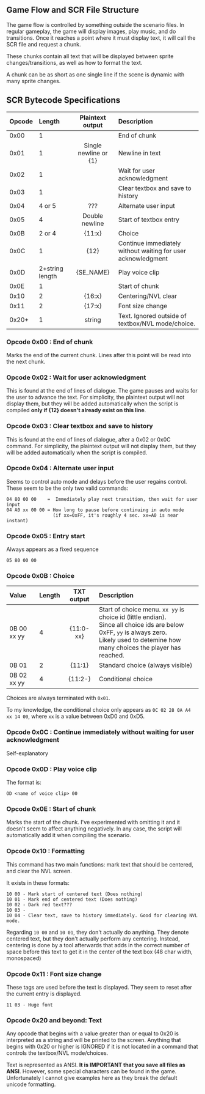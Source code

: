 ## Game Flow and SCR File Structure
The game flow is controlled by something outside the scenario files. In regular gameplay, the game will display images, play music, and do transitions. Once it reaches a point where it must display text, it will call the SCR file and request a chunk.

These chunks contain all text that will be displayed between sprite changes/transitions, as well as how to format the text.

A chunk can be as short as one single line if the scene is dynamic with many sprite changes. 

## SCR Bytecode Specifications

| Opcode | Length | Plaintext output     | Description | 
| :--   | :--    | :--:            | :--         |
| 0x00    | 1      |               | End of chunk   |
| 0x01    | 1      | Single newline or {1} | Newline in text    |
| 0x02    | 1      |               | Wait for user acknowledgment |
| 0x03    | 1      |               | Clear textbox and save to history |
| 0x04    | 4 or 5    | ???            | Alternate user input |
| 0x05    | 4      | Double newline | Start of textbox entry |
| 0x0B    | 2 or 4    | {11:x}         | Choice |
| 0x0C    | 1      | {12}           | Continue immediately without waiting for user acknowledgment |
| 0x0D    | 2+string length  | {SE_NAME}      | Play voice clip |
| 0x0E    | 1      |                | Start of chunk |
| 0x10    | 2      | {16:x}         | Centering/NVL clear |
| 0x11    | 2      | {17:x}         | Font size change |
| 0x20+  | 1      | string         | Text. Ignored outside of textbox/NVL mode/choice. |

### Opcode 0x00 : End of chunk
Marks the end of the current chunk. Lines after this point will be read into the next chunk.

### Opcode 0x02 : Wait for user acknowledgment
This is found at the end of lines of dialogue. The game pauses and waits for the user to advance the text. For simplicity, the plaintext output will not display them, but they will be added automatically when the script is compiled **only if {12} doesn't already exist on this line**.

### Opcode 0x03 : Clear textbox and save to history
This is found at the end of lines of dialogue, after a 0x02 or 0x0C command. For simplicity, the plaintext output will not display them, but they will be added automatically when the script is compiled.

### Opcode 0x04 : Alternate user input

Seems to control auto mode and delays before the user regains control. These seem to be the only two valid commands:

```
04 80 00 00    =  Immediately play next transition, then wait for user input
04 A0 xx 00 00 = How long to pause before continuing in auto mode
                 (if xx=0xFF, it's roughly 4 sec. xx=A0 is near instant)
```

### Opcode 0x05 : Entry start

Always appears as a fixed sequence

```
05 80 00 00
```


### Opcode 0x0B : Choice

| Value       | Length | TXT output | Description |
| :--         | :--    | :--:       | :--         |
| 0B 00 xx yy | 4      | {11:0-xx}  | Start of choice menu. `xx yy` is choice id (little endian).<br>Since all choice ids are below 0xFF, `yy` is always zero.<br>Likely used to detemine how many choices the player has reached.|
| 0B 01       | 2      | {11:1}     | Standard choice (always visible) |
| 0B 02 xx yy | 4      | {11:2-}    | Conditional choice |

Choices are always terminated with `0x01`.

To my knowledge, the conditional choice only appears as `0C 02 28 0A A4 xx 14 00`, where `xx` is a value between 0xD0 and 0xD5.

### Opcode 0x0C : Continue immediately without waiting for user acknowledgment
Self-explanatory

### Opcode 0x0D : Play voice clip

The format is:

```
OD <name of voice clip> 00
```

### Opcode 0x0E : Start of chunk

Marks the start of the chunk. I've experimented with omitting it and it doesn't seem to affect anything negatively. In any case, the script will automatically add it when compiling the scenario.

### Opcode 0x10 : Formatting

This command has two main functions: mark text that should be centered, and clear the NVL screen.

It exists in these formats:
```
10 00 - Mark start of centered text (Does nothing)
10 01 - Mark end of centered text (Does nothing)
10 02 - Dark red text???
10 03 - 
10 04 - Clear text, save to history immediately. Good for clearing NVL mode.
```

Regarding `10 00` and `10 01`, they don't actually do anything. They denote centered text, but they don't actually perform any centering.
Instead, centering is done by a tool afterwards that adds in the correct number of space before this text 
to get it in the center of the text box (48 char width, monospaced)

### Opcode 0x11 : Font size change
These tags are used before the text is displayed. They seem to reset after the current entry is displayed.

```
11 03 - Huge font
```

### Opcode 0x20 and beyond: Text
Any opcode that begins with a value greater than or equal to 0x20 is interpreted as a string and will be printed to the screen. Anything that begins with 0x20 or higher is IGNORED if it is not located in a command that controls the textbox/NVL mode/choices.

Text is represented as ANSI. **It is IMPORTANT that you save all files as ANSI**. However, some special characters can be found in the game. Unfortunately I cannot give examples here as they break the default unicode formatting.